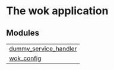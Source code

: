 

# The wok application #


## Modules ##


<table width="100%" border="0" summary="list of modules">
<tr><td><a href="https://github.com/homeswap/wok/blob/master/doc/dummy_service_handler.md" class="module">dummy_service_handler</a></td></tr>
<tr><td><a href="https://github.com/homeswap/wok/blob/master/doc/wok_config.md" class="module">wok_config</a></td></tr></table>

